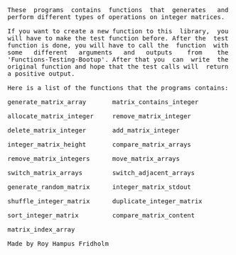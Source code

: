 
<pre>
These  programs  contains  functions  that  generates   and
perform different types of operations on integer matrices.

If you want to create a new function to this  library,  you
will have to make the test function before. After the  test
function is done, you will have to call the  function  with
some   different   arguments   and   outputs    from    the
'Functions-Testing-Bootup'. After that you  can  write  the
original function and hope that the test calls will  return
a positive output.

Here is a list of the functions that the programs contains:

generate_matrix_array       matrix_contains_integer

allocate_matrix_integer     remove_matrix_integer

delete_matrix_integer       add_matrix_integer

integer_matrix_height       compare_matrix_arrays

remove_matrix_integers      move_matrix_arrays

switch_matrix_arrays        switch_adjacent_arrays

generate_random_matrix      integer_matrix_stdout

shuffle_integer_matrix      duplicate_integer_matrix

sort_integer_matrix         compare_matrix_content

matrix_index_array

Made by Roy Hampus Fridholm
</pre>
